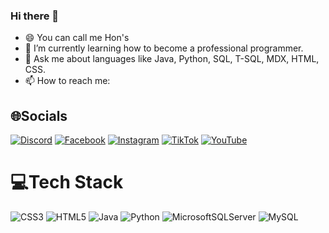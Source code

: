 ### Hi there 👋
- 😄 You can call me Hon's
- 🌱 I’m currently learning how to become a professional programmer.
- 💬 Ask me about languages ​​like Java, Python, SQL, T-SQL, MDX, HTML, CSS.
- 📫 How to reach me: 


## 🌐Socials
[![Discord](https://img.shields.io/badge/Discord-%237289DA.svg?logo=discord&logoColor=white)](https://discord.gg/UT3JvfFx)
[![Facebook](https://img.shields.io/badge/Facebook-%231877F2.svg?logo=Facebook&logoColor=white)](https://www.facebook.com/huyhon47) 
[![Instagram](https://img.shields.io/badge/Instagram-%23E4405F.svg?logo=Instagram&logoColor=white)](https://www.instagram.com/huyhoang_47/) 
[![TikTok](https://img.shields.io/badge/TikTok-%23000000.svg?logo=TikTok&logoColor=white)](https://www.tiktok.com/@hon_472k2) 
[![YouTube](https://img.shields.io/badge/YouTube-%23FF0000.svg?logo=YouTube&logoColor=white)](https://www.youtube.com/channel/UCTb9M2k7P8EVur0XroWfRLg) 

# 💻Tech Stack
![CSS3](https://img.shields.io/badge/css3-%231572B6.svg?style=plastic&logo=css3&logoColor=white) ![HTML5](https://img.shields.io/badge/html5-%23E34F26.svg?style=plastic&logo=html5&logoColor=white) ![Java](https://img.shields.io/badge/java-%23ED8B00.svg?style=plastic&logo=java&logoColor=white) ![Python](https://img.shields.io/badge/python-3670A0?style=plastic&logo=python&logoColor=ffdd54) ![MicrosoftSQLServer](https://img.shields.io/badge/Microsoft%20SQL%20Sever-CC2927?style=plastic&logo=microsoft%20sql%20server&logoColor=white) ![MySQL](https://img.shields.io/badge/mysql-%2300f.svg?style=plastic&logo=mysql&logoColor=white)

